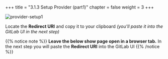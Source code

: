 +++
title = "3.1.3 Setup Provider (part1)"
chapter = false
weight = 3
+++

![provider-setup1](/images/lab3/copy_redirect_uri.png)

Locate the __Redirect URI__ and copy it to your clipboard _(you'll paste it into the GitLab UI in the next step)_

{{% notice note %}}
__Leave the below show page open in a browser tab.__ In the next step you will paste the __Redirect URI__ into the GitLab UI
{{% /notice %}}


